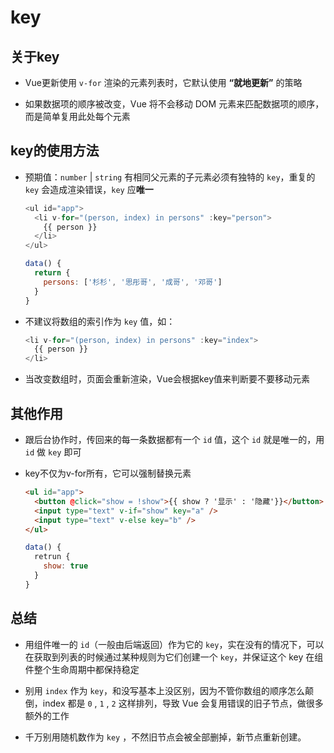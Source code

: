 # key

## 关于key

*   Vue更新使用 `v-for` 渲染的元素列表时，它默认使用 **“就地更新”** 的策略

*   如果数据项的顺序被改变，Vue 将不会移动 DOM 元素来匹配数据项的顺序，而是简单复用此处每个元素&#x20;

## key的使用方法

*   预期值：`number` | `string` 有相同父元素的子元素必须有独特的 `key`，重复的 `key` 会造成渲染错误，`key` 应**唯一**

    ```javascript
    <ul id="app">
      <li v-for="(person, index) in persons" :key="person">
        {{ person }}
      </li>
    </ul>
    ```

    ```javascript
    data() {
      return {
        persons: ['杉杉', '思彤哥', '成哥', '邓哥']
      }
    }
    ```

*   不建议将数组的索引作为 `key` 值，如：

    ```javascript
    <li v-for="(person, index) in persons" :key="index">
      {{ person }}
    </li>
    ```

*   当改变数组时，页面会重新渲染，Vue会根据key值来判断要不要移动元素

## 其他作用

*   跟后台协作时，传回来的每一条数据都有一个 `id` 值，这个 `id` 就是唯一的，用 `id` 做 `key` 即可

*   key不仅为v-for所有，它可以强制替换元素

    ```html
    <ul id="app">
      <button @click="show = !show">{{ show ? '显示' : '隐藏'}}</button>
      <input type="text" v-if="show" key="a" />
      <input type="text" v-else key="b" />
    </ul>
    ```

    ```javascript
    data() {
      retrun {
        show: true
      }
    }
    ```

## 总结

*   用组件唯一的 `id`（一般由后端返回）作为它的 `key`，实在没有的情况下，可以在获取到列表的时候通过某种规则为它们创建一个 `key`，并保证这个 key 在组件整个生命周期中都保持稳定

*   别用 `index` 作为 `key`，和没写基本上没区别，因为不管你数组的顺序怎么颠倒，index 都是 `0` , `1` , `2` 这样排列，导致 Vue 会复用错误的旧子节点，做很多额外的工作

*   千万别用随机数作为 `key` ，不然旧节点会被全部删掉，新节点重新创建。
